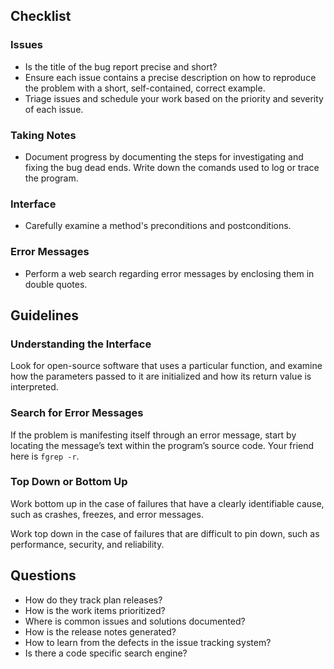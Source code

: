 ## Checklist

### Issues

- Is the title of the bug report precise and short?
- Ensure each issue contains a precise description on how to reproduce the problem with a short, self-contained, correct example.
- Triage issues and schedule your work based on the priority and severity of each issue.

### Taking Notes

- Document progress by documenting the steps for investigating and fixing the bug  dead ends. Write down the comands used to log or trace the program.

### Interface

- Carefully examine a method's preconditions and postconditions.

### Error Messages

- Perform a web search regarding error messages by enclosing them in double quotes.

## Guidelines

### Understanding the Interface

Look for open-source software that uses a particular function, and examine how the parameters passed to it are initialized and how its return value is interpreted.

### Search for Error Messages

If the problem is manifesting itself through an error message, start by locating the message’s text within the program’s source code. Your friend here is `fgrep -r`.

### Top Down or Bottom Up

Work bottom up in the case of failures that have a clearly identifiable cause, such as crashes, freezes, and error messages.

Work top down in the case of failures that are difficult to pin down, such as performance, security, and reliability.

## Questions

- How do they track plan releases?
- How is the work items prioritized?
- Where is common issues and solutions documented?
- How is the release notes generated?
- How to learn from the defects in the issue tracking system?
- Is there a code specific search engine?
